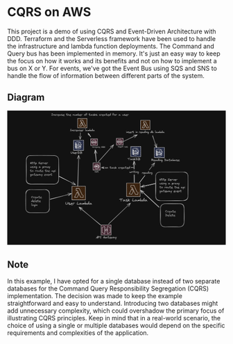 
# CQRS on AWS
This project is a demo of using CQRS and Event-Driven Architecture with DDD. Terraform and the Serverless framework have been used to handle the infrastructure and lambda function deployments. The Command and Query bus has been implemented in memory. It's just an easy way to keep the focus on how it works and its benefits and not on how to implement a bus on X or Y. For events, we've got the Event Bus using SQS and SNS to handle the flow of information between different parts of the system.


## Diagram
![Diagram](https://raw.githubusercontent.com/mata649/cqrs_on_aws/main/diagram.png)

## Note
In this example, I have opted for a single database instead of two separate databases for the Command Query Responsibility Segregation (CQRS) implementation. The decision was made to keep the example straightforward and easy to understand. Introducing two databases might add unnecessary complexity, which could overshadow the primary focus of illustrating CQRS principles. Keep in mind that in a real-world scenario, the choice of using a single or multiple databases would depend on the specific requirements and complexities of the application.
